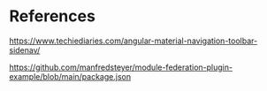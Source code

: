 # References
https://www.techiediaries.com/angular-material-navigation-toolbar-sidenav/

https://github.com/manfredsteyer/module-federation-plugin-example/blob/main/package.json